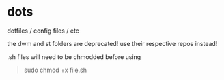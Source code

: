 # dots
dotfiles / config files / etc

the dwm and st folders are deprecated! use their respective repos instead!

.sh files will need to be chmodded before using
> sudo chmod +x file.sh
